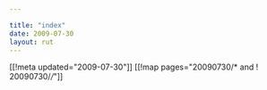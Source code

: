 ```yaml
---

title: "index"
date: 2009-07-30
layout: rut
---
```


[[!meta updated="2009-07-30"]]
[[!map pages="20090730/* and ! 20090730/*/*"]]
